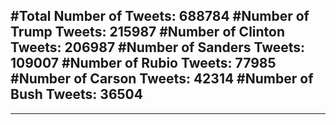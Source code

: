 #Total Number of Tweets: 688784 
#Number of Trump Tweets: 215987
#Number of Clinton Tweets: 206987
#Number of Sanders Tweets: 109007
#Number of Rubio Tweets: 77985
#Number of Carson Tweets: 42314
#Number of Bush Tweets: 36504
---
---
